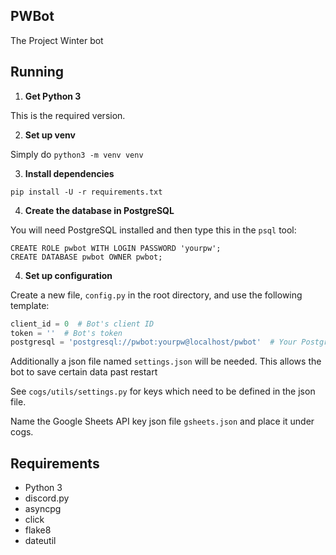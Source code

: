 ## PWBot

The Project Winter bot

## Running

1. **Get Python 3**

This is the required version.

2. **Set up venv**

Simply do `python3 -m venv venv`

3. **Install dependencies**

`pip install -U -r requirements.txt`

4. **Create the database in PostgreSQL**

You will need PostgreSQL installed and then type this in the `psql` tool:
```
CREATE ROLE pwbot WITH LOGIN PASSWORD 'yourpw';
CREATE DATABASE pwbot OWNER pwbot;
```

4. **Set up configuration**

Create a new file, `config.py` in the root directory, 
and use the following template:

```py
client_id = 0  # Bot's client ID
token = ''  # Bot's token
postgresql = 'postgresql://pwbot:yourpw@localhost/pwbot'  # Your PostgreSQL info from above
```

Additionally a json file named `settings.json` will be needed.
This allows the bot to save certain data past restart

See `cogs/utils/settings.py` for keys which need to be defined
in the json file.

Name the Google Sheets API key json file `gsheets.json` and place it under cogs.

## Requirements

- Python 3
- discord.py
- asyncpg
- click
- flake8
- dateutil
